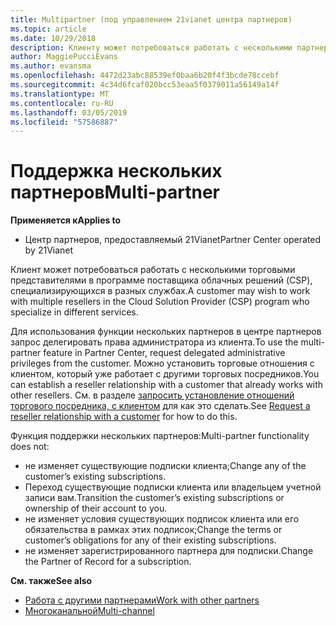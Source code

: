 ```yaml
---
title: Multipartner (под управлением 21vianet центра партнеров)
ms.topic: article
ms.date: 10/29/2018
description: Клиенту может потребоваться работать с несколькими партнерами в рамках программы поставщиков облачных решений, специализирующимися на разных услугах.
author: MaggiePucciEvans
ms.author: evansma
ms.openlocfilehash: 4472d23abc88539ef0baa6b20f4f3bcde78ccebf
ms.sourcegitcommit: 4c34d6fcaf020bcc53eaa5f0379011a56149a14f
ms.translationtype: MT
ms.contentlocale: ru-RU
ms.lasthandoff: 03/05/2019
ms.locfileid: "57586887"
---
```

# <a name="multi-partner"></a><span data-ttu-id="caf91-103">Поддержка нескольких партнеров</span><span class="sxs-lookup"><span data-stu-id="caf91-103">Multi-partner</span></span>

<span data-ttu-id="caf91-104">**Применяется к**</span><span class="sxs-lookup"><span data-stu-id="caf91-104">**Applies to**</span></span>

-   <span data-ttu-id="caf91-105">Центр партнеров, предоставляемый 21Vianet</span><span class="sxs-lookup"><span data-stu-id="caf91-105">Partner Center operated by 21Vianet</span></span>


<span data-ttu-id="caf91-106">Клиент может потребоваться работать с несколькими торговыми представителями в программе поставщика облачных решений (CSP), специализирующихся в разных службах.</span><span class="sxs-lookup"><span data-stu-id="caf91-106">A customer may wish to work with multiple resellers in the Cloud Solution Provider (CSP) program who specialize in different services.</span></span>

<span data-ttu-id="caf91-107">Для использования функции нескольких партнеров в центре партнеров запрос делегировать права администратора из клиента.</span><span class="sxs-lookup"><span data-stu-id="caf91-107">To use the multi-partner feature in Partner Center, request delegated administrative privileges from the customer.</span></span> <span data-ttu-id="caf91-108">Можно установить торговые отношения с клиентом, который уже работает с другими торговых посредников.</span><span class="sxs-lookup"><span data-stu-id="caf91-108">You can establish a reseller relationship with a customer that already works with other resellers.</span></span> <span data-ttu-id="caf91-109">См. в разделе [запросить установление отношений торгового посредника, с клиентом](request-a-relationship-with-a-customer.md) для как это сделать.</span><span class="sxs-lookup"><span data-stu-id="caf91-109">See [Request a reseller relationship with a customer](request-a-relationship-with-a-customer.md) for how to do this.</span></span>

<span data-ttu-id="caf91-110">Функция поддержки нескольких партнеров:</span><span class="sxs-lookup"><span data-stu-id="caf91-110">Multi-partner functionality does not:</span></span>

-   <span data-ttu-id="caf91-111">не изменяет существующие подписки клиента;</span><span class="sxs-lookup"><span data-stu-id="caf91-111">Change any of the customer’s existing subscriptions.</span></span>
-   <span data-ttu-id="caf91-112">Переход существующие подписки клиента или владельцем учетной записи вам.</span><span class="sxs-lookup"><span data-stu-id="caf91-112">Transition the customer’s existing subscriptions or ownership of their account to you.</span></span>
-   <span data-ttu-id="caf91-113">не изменяет условия существующих подписок клиента или его обязательства в рамках этих подписок;</span><span class="sxs-lookup"><span data-stu-id="caf91-113">Change the terms or customer’s obligations for any of their existing subscriptions.</span></span>
-   <span data-ttu-id="caf91-114">не изменяет зарегистрированного партнера для подписки.</span><span class="sxs-lookup"><span data-stu-id="caf91-114">Change the Partner of Record for a subscription.</span></span>

<span data-ttu-id="caf91-115">**См. также**</span><span class="sxs-lookup"><span data-stu-id="caf91-115">**See also**</span></span>

-   [<span data-ttu-id="caf91-116">Работа с другими партнерами</span><span class="sxs-lookup"><span data-stu-id="caf91-116">Work with other partners</span></span>](work-with-other-partners.md)
-   [<span data-ttu-id="caf91-117">Многоканальной</span><span class="sxs-lookup"><span data-stu-id="caf91-117">Multi-channel</span></span>](multichannel.md)

 




